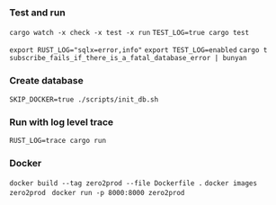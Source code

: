 ### Test and run

`cargo watch -x check -x test -x run`
`TEST_LOG=true cargo test`

`export RUST_LOG="sqlx=error,info"`
`export TEST_LOG=enabled`
`cargo t subscribe_fails_if_there_is_a_fatal_database_error | bunyan`

### Create database

`SKIP_DOCKER=true ./scripts/init_db.sh`

### Run with log level trace

`RUST_LOG=trace cargo run`

### Docker

`docker build --tag zero2prod --file Dockerfile .`
`docker images zero2prod `
`docker run -p 8000:8000 zero2prod`

